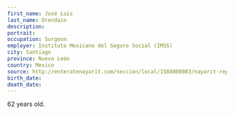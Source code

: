 ```yaml
---
first_name: José Luis
last_name: Orendain
description: 
portrait: 
occupation: Surgeon
employer: Instituto Mexicano del Seguro Social (IMSS)
city: Santiago
province: Nuevo León
country: Mexico
source: http://enteratenayarit.com/seccion/local/1588008083/nayarit-reportan-primer-muerte-de-medico-por-covid-19
birth_date: 
death_date: 
---
```


62 years old.